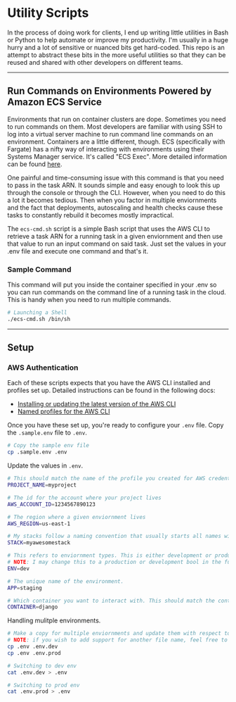 # Utility Scripts
In the process of doing work for clients, I end up writing little utilities in Bash or Python to help automate or improve my productivity. I'm usually in a huge hurry and a lot of sensitive or nuanced bits get hard-coded. This repo is an attempt to abstract these bits in the more useful utilities so that they can be reused and shared with other developers on different teams. 

---

## Run Commands on Environments Powered by Amazon ECS Service
Environments that run on container clusters are dope. Sometimes you need to run commands on them. Most developers are familiar with using SSH to log into a virtual server machine to run command line commands on an environment. Containers are a little different, though. ECS (specifically with Fargate) has a nifty way of interacting with environments using their Systems Manager service. It's called "ECS Exec". More detailed information can be found [here](https://aws.amazon.com/blogs/containers/new-using-amazon-ecs-exec-access-your-containers-fargate-ec2/).

One painful and time-consuming issue with this command is that you need to pass in the task ARN. It sounds simple and easy enough to look this up through the console or through the CLI. However, when you need to do this a lot it becomes tedious. Then when you factor in multiple enviornments and the fact that deployments, autoscaling and health checks cause these tasks to constantly rebuild it becomes mostly impractical. 

The `ecs-cmd.sh` script is a simple Bash script that uses the AWS CLI to retrieve a task ARN for a running task in a given enviornment and then use that value to run an input command on said task. Just set the values in your .env file and execute one command and that's it. 

### Sample Command

This command will put you inside the container specified in your .env so you can run commands on the command line of a running task in the cloud. This is handy when you need to run multiple commands.

```bash
# Launching a Shell
./ecs-cmd.sh /bin/sh
```
---
## Setup


### AWS Authentication
Each of these scripts expects that you have the AWS CLI installed and profiles set up. Detailed instructions can be found in the following docs:

- [Installing or updating the latest version of the AWS CLI](https://docs.aws.amazon.com/cli/latest/userguide/getting-started-install.html)
- [Named profiles for the AWS CLI](https://docs.aws.amazon.com/cli/latest/userguide/cli-configure-profiles.html)

Once you have these set up, you're ready to configure your `.env` file. Copy the `.sample.env` file to `.env`.

```bash
# Copy the sample env file
cp .sample.env .env
```

Update the values in `.env`. 

```bash
# This should match the name of the profile you created for AWS credentials.
PROJECT_NAME=myproject

# The id for the account where your project lives
AWS_ACCOUNT_ID=1234567890123

# The region where a given enviornment lives
AWS_REGION=us-east-1

# My stacks follow a naming convention that usually starts all names with a slug of the product name or product umbrella name
STACK=myawesomestack

# This refers to enviornment types. This is either development or production, where a staging app would fall under development type. 
# NOTE: I may change this to a production or development bool in the future.
ENV=dev

# The unique name of the environment.
APP=staging

# Which container you want to interact with. This should match the container name in the task definition. The example is a Django app. On Laravel and Symfony apps, I usually just call it PHP. 
CONTAINER=django
```

Handling mulitple environments.

```bash
# Make a copy for multiple enviornments and update them with respect to their required region, env, and app values. (All of these files are ignored by git, so unless you choose a different name, your sensitive information will not be committed)
# NOTE: if you wish to add support for another file name, feel free to submit a PR and I'll review it.
cp .env .env.dev
cp .env .env.prod

# Switching to dev env
cat .env.dev > .env

# Switching to prod env
cat .env.prod > .env
```